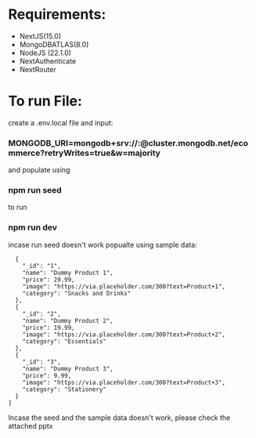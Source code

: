 # Requirements:
- NextJS(15.0)
- MongoDBATLAS(8.0)
- NodeJS (22.1.0)
- NextAuthenticate
- NextRouter

# To run File:
create a .env.local file and input:
### MONGODB_URI=mongodb+srv://<username>:<password>@cluster.mongodb.net/ecommerce?retryWrites=true&w=majority
and populate using
### npm run seed
to run
### npm run dev

incase run seed doesn't work popualte using sample data:
```[
  {
    "_id": "1",
    "name": "Dummy Product 1",
    "price": 29.99,
    "image": "https://via.placeholder.com/300?text=Product+1",
    "category": "Snacks and Drinks"
  },
  {
    "_id": "2",
    "name": "Dummy Product 2",
    "price": 19.99,
    "image": "https://via.placeholder.com/300?text=Product+2",
    "category": "Essentials"
  },
  {
    "_id": "3",
    "name": "Dummy Product 3",
    "price": 9.99,
    "image": "https://via.placeholder.com/300?text=Product+3",
    "category": "Stationery"
  }
]
```
Incase the seed and the sample data doesn't work, please check the attached pptx
